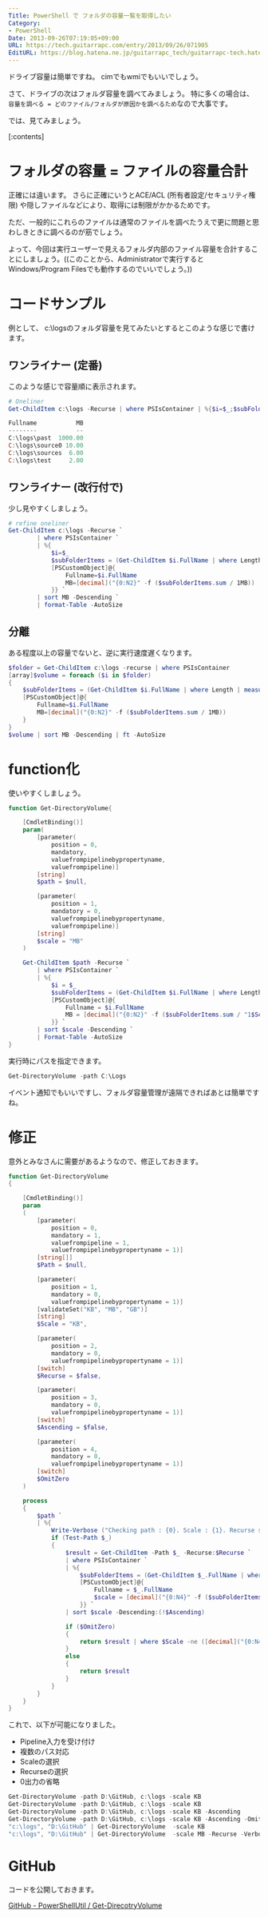 ```yaml
---
Title: PowerShell で フォルダの容量一覧を取得したい
Category:
- PowerShell
Date: 2013-09-26T07:19:05+09:00
URL: https://tech.guitarrapc.com/entry/2013/09/26/071905
EditURL: https://blog.hatena.ne.jp/guitarrapc_tech/guitarrapc-tech.hatenablog.com/atom/entry/11696248318758108680
---
```


ドライブ容量は簡単ですね。
cimでもwmiでもいいでしょう。

さて、ドライブの次はフォルダ容量を調べてみましょう。
特に多くの場合は、 `容量を調べる = どのファイル/フォルダが原因かを調べるため`なので大事です。

では、見てみましょう。

[:contents]


# フォルダの容量 = ファイルの容量合計

正確には違います。
さらに正確にいうとACE/ACL (所有者設定/セキュリティ権限) や隠しファイルなどにより、取得には制限がかかるためです。

ただ、一般的にこれらのファイルは通常のファイルを調べたうえで更に問題と思わしきときに調べるのが筋でしょう。

よって、今回は実行ユーザーで見えるフォルダ内部のファイル容量を合計することにしましょう。((このことから、Administratorで実行するとWindows/Program Filesでも動作するのでいいでしょう。))

# コードサンプル

例として、 c:\logsのフォルダ容量を見てみたいとするとこのような感じで書けます。

## ワンライナー (定番)

このような感じで容量順に表示されます。

```ps1
# Oneliner
Get-ChildItem c:\logs -Recurse | where PSIsContainer | %{$i=$_;$subFolderItems = (Get-ChildItem $i.FullName | where Length | measure Length -sum);[PSCustomObject]@{Fullname=$i.FullName;MB=[decimal]("{0:N2}" -f ($subFolderItems.sum / 1MB))}} | sort MB -Descending | ft -AutoSize

Fullname           MB
--------           --
C:\logs\past  1000.00
C:\logs\source0 10.00
C:\logs\sources  6.00
C:\logs\test     2.00
```

## ワンライナー (改行付で)

少し見やすくしましょう。

```ps1
# refine oneliner
Get-ChildItem c:\logs -Recurse `
        | where PSIsContainer `
        | %{
            $i=$_
            $subFolderItems = (Get-ChildItem $i.FullName | where Length | measure Length -sum)
            [PSCustomObject]@{
                Fullname=$i.FullName
                MB=[decimal]("{0:N2}" -f ($subFolderItems.sum / 1MB))
            }} `
        | sort MB -Descending `
        | format-Table -AutoSize
```


## 分離

ある程度以上の容量でないと、逆に実行速度遅くなります。

```ps1
$folder = Get-ChildItem c:\logs -recurse | where PSIsContainer
[array]$volume = foreach ($i in $folder)
{
    $subFolderItems = (Get-ChildItem $i.FullName | where Length | measure Length -sum)
    [PSCustomObject]@{
        Fullname=$i.FullName
        MB=[decimal]("{0:N2}" -f ($subFolderItems.sum / 1MB))
    }
}
$volume | sort MB -Descending | ft -AutoSize
```


# function化

使いやすくしましょう。

```ps1
function Get-DirectoryVolume{

    [CmdletBinding()]
    param(
        [parameter(
            position = 0,
            mandatory,
            valuefrompipelinebypropertyname,
            valuefrompipeline)]
        [string]
        $path = $null,

        [parameter(
            position = 1,
            mandatory = 0,
            valuefrompipelinebypropertyname,
            valuefrompipeline)]
        [string]
        $scale = "MB"
    )

    Get-ChildItem $path -Recurse `
        | where PSIsContainer `
        | %{
            $i = $_
            $subFolderItems = (Get-ChildItem $i.FullName | where Length | measure Length -sum)
            [PSCustomObject]@{
                Fullname = $i.FullName
                MB = [decimal]("{0:N2}" -f ($subFolderItems.sum / "1$Scale"))
            }} `
        | sort $scale -Descending `
        | Format-Table -AutoSize
}
```

実行時にパスを指定できます。

```ps1
Get-DirectoryVolume -path C:\Logs
```


イベント通知でもいいですし、フォルダ容量管理が遠隔できればあとは簡単ですね。

# 修正

意外とみなさんに需要があるようなので、修正しておきます。

```ps1
function Get-DirectoryVolume
{

    [CmdletBinding()]
    param
    (
        [parameter(
            position = 0,
            mandatory = 1,
            valuefrompipeline = 1,
            valuefrompipelinebypropertyname = 1)]
        [string[]]
        $Path = $null,

        [parameter(
            position = 1,
            mandatory = 0,
            valuefrompipelinebypropertyname = 1)]
        [validateSet("KB", "MB", "GB")]
        [string]
        $Scale = "KB",

        [parameter(
            position = 2,
            mandatory = 0,
            valuefrompipelinebypropertyname = 1)]
        [switch]
        $Recurse = $false,

        [parameter(
            position = 3,
            mandatory = 0,
            valuefrompipelinebypropertyname = 1)]
        [switch]
        $Ascending = $false,

        [parameter(
            position = 4,
            mandatory = 0,
            valuefrompipelinebypropertyname = 1)]
        [switch]
        $OmitZero
    )

    process
    {
        $path `
        | %{
            Write-Verbose ("Checking path : {0}. Scale : {1}. Recurse switch : {2}. Decending : {3}" -f $_, $Scale, $Recurse, !$Ascending)
            if (Test-Path $_)
            {
                $result = Get-ChildItem -Path $_ -Recurse:$Recurse `
                | where PSIsContainer `
                | %{
                    $subFolderItems = (Get-ChildItem $_.FullName | where Length | measure Length -sum)
                    [PSCustomObject]@{
                        Fullname = $_.FullName
                        $scale = [decimal]("{0:N4}" -f ($subFolderItems.sum / "1{0}" -f $scale))
                    }} `
                | sort $scale -Descending:(!$Ascending)

                if ($OmitZero)
                {
                    return $result | where $Scale -ne ([decimal]("{0:N4}" -f "0.0000"))
                }
                else
                {
                    return $result
                }
            }
        }
    }
}
```

これで、以下が可能になりました。

- Pipeline入力を受け付け
- 複数のパス対応
- Scaleの選択
- Recurseの選択
- 0出力の省略

```ps1
Get-DirectoryVolume -path D:\GitHub, c:\logs -scale KB
Get-DirectoryVolume -path D:\GitHub, c:\logs -scale KB
Get-DirectoryVolume -path D:\GitHub, c:\logs -scale KB -Ascending
Get-DirectoryVolume -path D:\GitHub, c:\logs -scale KB -Ascending -OmitZero
"c:\logs", "D:\GitHub" | Get-DirectoryVolume  -scale KB
"c:\logs", "D:\GitHub" | Get-DirectoryVolume  -scale MB -Recurse -Verbose
```

# GitHub

コードを公開しておきます。

[GitHub - PowerShellUtil / Get-DirecotryVolume](https://github.com/guitarrapc/PowerShellUtil/blob/master/Get-DirecotryVolume/Get-DirectoryVolume.ps1)
